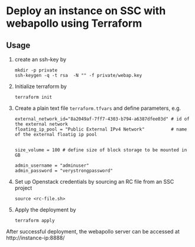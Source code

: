 # Deploy an instance on SSC with webapollo using Terraform 

## Usage

1. create an ssh-key by 

    ```
    mkdir -p private
    ssh-keygen -q -t rsa  -N "" -f private/webap.key 
    ```

2. Initialize terraform by 

    `terraform init`

3. Create a plain text file `terraform.tfvars` and define parameters, e.g. 

    ```
    external_network_id="8a2049af-7ff7-4303-b794-a6387dfee03d" # id of the external network
    floating_ip_pool = "Public External IPv4 Network"          # name of the external floatig ip pool


    size_volume = 100 # define size of block storage to be mounted in GB 

    admin_username = "adminuser"
    admin_password = "verystrongpassword"
    ```

4. Set up Openstack credentials by sourcing an RC file from an SSC project

    `source <rc-file.sh>`

5. Apply the deployment by 

    `terraform apply`


After successful deployment, the webapollo server can be accessed at http://instance-ip:8888/

